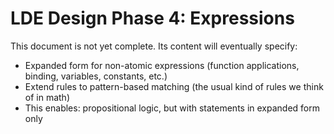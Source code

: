 
# LDE Design Phase 4: Expressions

This document is not yet complete.  Its content will eventually specify:

 * Expanded form for non-atomic expressions (function applications,
   binding, variables, constants, etc.)
 * Extend rules to pattern-based matching (the usual kind of rules we think
   of in math)
 * This enables: propositional logic, but with statements in expanded form
   only

